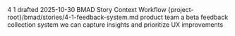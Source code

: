 <story-context id="bmad/bmm/workflows/4-implementation/story-context/template" v="1.0">
  <metadata>
    <epicId>4</epicId>
    <storyId>1</storyId>
    <title>feedback-system</title>
    <status>drafted</status>
    <generatedAt>2025-10-30</generatedAt>
    <generator>BMAD Story Context Workflow</generator>
    <sourceStoryPath>{project-root}/bmad/stories/4-1-feedback-system.md</sourceStoryPath>
  </metadata>

  <story>
    <asA>product team</asA>
    <iWant>a beta feedback collection system</iWant>
    <soThat>we can capture insights and prioritize UX improvements</soThat>
    <tasks></tasks>
  </story>

  <acceptanceCriteria></acceptanceCriteria>

  <artifacts>
    <docs></docs>
    <code></code>
    <dependencies></dependencies>
  </artifacts>

  <constraints></constraints>
  <interfaces></interfaces>
  <tests>
    <standards></standards>
    <locations></locations>
    <ideas></ideas>
  </tests>
</story-context>

